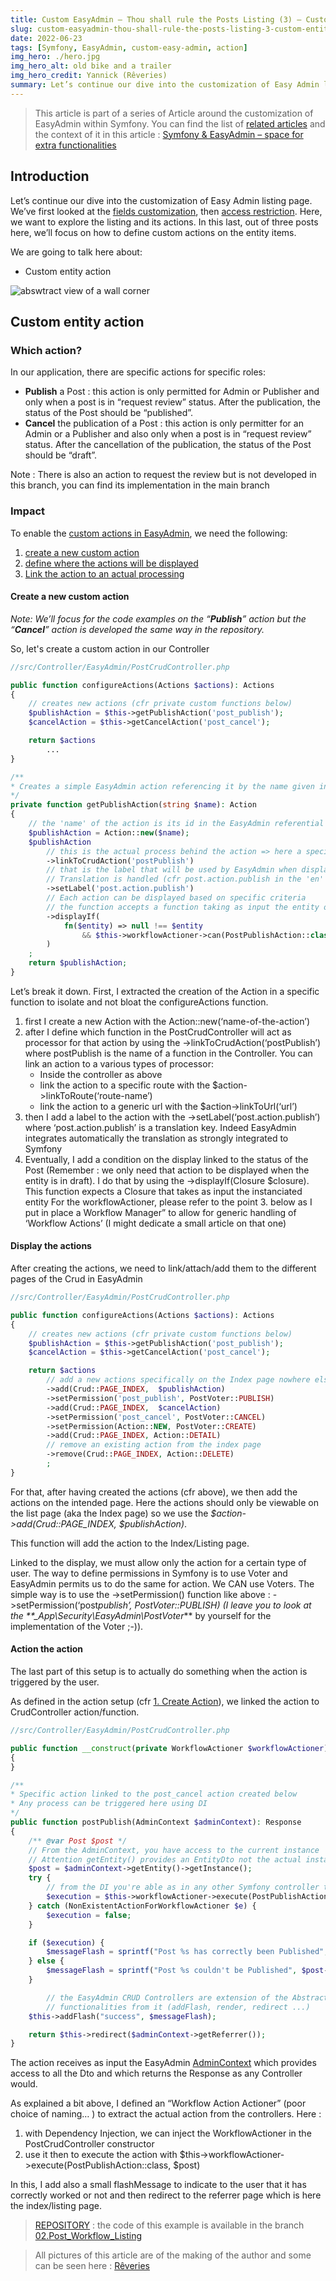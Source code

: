 ```yaml
---
title: Custom EasyAdmin – Thou shall rule the Posts Listing (3) – Custom entity action
slug: custom-easyadmin-thou-shall-rule-the-posts-listing-3-custom-entity-action
date: 2022-06-23
tags: [Symfony, EasyAdmin, custom-easy-admin, action]
img_hero: ./hero.jpg
img_hero_alt: old bike and a trailer
img_hero_credit: Yannick (Rêveries)
summary: Let’s continue our dive into the customization of Easy Admin listing page. We’ve first looked at the fields customization, then access restriction. Here, we want to explore the listing and its actions. In this last, out of three posts here, we’ll focus on how to define custom actions on the entity items.
---
```


> This article is part of a series of Article around the customization of EasyAdmin within Symfony. You can find the list of [related articles](/blog/tags/custom-easy-admin) and the context of it in this article : [Symfony & EasyAdmin – space for extra functionalities](/blog/symfony-easyadmin-space-for-extra-functionalities)

## Introduction

Let’s continue our dive into the customization of Easy Admin listing page. We’ve first looked at the [fields customization](/blog/custom-easyadmin-thou-shall-rule-the-posts-listing-1-fields-customization), then [access restriction](/blog/custom-easyadmin-thou-shall-rule-the-posts-listing-2-access-restriction). Here, we want to explore the listing and its actions.
In this last, out of three posts here, we’ll focus on how to define custom actions on the entity items.

We are going to talk here about:

- Custom entity action

![abswtract view of a wall corner](./abstraction.jpg)

## Custom entity action

### Which action?

In our application, there are specific actions for specific roles:

- **Publish** a Post : this action is only permitted for Admin or Publisher and only when a post is in “request review” status. After the publication, the status of the Post should be “published”.
- **Cancel** the publication of a Post : this action is only permitter for an Admin or a Publisher and also only when a post is in “request review” status. After the cancellation of the publication, the status of the Post should be “draft”.

<p style="font-decoration: italic">Note : There is also an action to request the review but is not developed in this branch, you can find its implementation in the main branch</p>

### Impact

To enable the [custom actions in EasyAdmin](https://symfony.com/bundles/EasyAdminBundle/current/actions.html#adding-custom-actions), we need the following:

1. [create a new custom action](#create-new-custom-action)
2. [define where the actions will be displayed](#display-actions)
3. [Link the action to an actual processing](#link-the-action)

#### <p id="create-new-custom-action"></p>**Create a new custom action**

_Note: We’ll focus for the code examples on the “**Publish**” action but the “**Cancel**” action is developed the same way in the repository._

So, let's create a custom action in our Controller

```php
//src/Controller/EasyAdmin/PostCrudController.php

public function configureActions(Actions $actions): Actions
{
    // creates new actions (cfr private custom functions below)
    $publishAction = $this->getPublishAction('post_publish');
    $cancelAction = $this->getCancelAction('post_cancel');

    return $actions
        ...
}

/**
* Creates a simple EasyAdmin action referencing it by the name given in parameter
*/
private function getPublishAction(string $name): Action
{
    // the 'name' of the action is its id in the EasyAdmin referential ==> allows for update afterwards
    $publishAction = Action::new($name);
    $publishAction
        // this is the actual process behind the action => here a specific custom controller action (see above)
        ->linkToCrudAction('postPublish')
        // that is the label that will be used by EasyAdmin when displaying the call to action link
        // Translation is handled (cfr post.action.publish in the 'en' translation file
        ->setLabel('post.action.publish')
        // Each action can be displayed based on specific criteria
        // the function accepts a function taking as input the entity on which it should be done
        ->displayIf(
            fn($entity) => null !== $entity
                && $this->workflowActioner->can(PostPublishAction::class, $entity)
        )
    ;
    return $publishAction;
}
```

Let’s break it down. First, I extracted the creation of the Action in a specific function to isolate and not bloat the configureActions function.

1. first I create a new Action with the Action::new(‘name-of-the-action’)
2. after I define which function in the PostCrudController will act as processor for that action by using the ->linkToCrudAction(‘postPublish’) where postPublish is the name of a function in the Controller.
   You can link an action to a various types of processor:
   - Inside the controller as above
   - link the action to a specific route with the $action->linkToRoute(‘route-name’)
   - link the action to a generic url with the $action->linkToUrl(‘url’)
3. then I add a label to the action with the ->setLabel(‘post.action.publish’) where ‘post.action.publish’ is a translation key. Indeed EasyAdmin integrates automatically the translation as strongly integrated to Symfony
4. Eventually, I add a condition on the display linked to the status of the Post (Remember : we only need that action to be displayed when the entity is in draft). I do that by using the ->displayIf(Closure $closure).
   This function expects a Closure that takes as input the instanciated entity
   For the workflowActioner, please refer to the point 3. below as I put in place a Workflow Manager” to allow for generic handling of ‘Workflow Actions’ (I might dedicate a small article on that one)

#### <p id="display-actions"></p>**Display the actions**

After creating the actions, we need to link/attach/add them to the different pages of the Crud in EasyAdmin

```php
//src/Controller/EasyAdmin/PostCrudController.php

public function configureActions(Actions $actions): Actions
{
    // creates new actions (cfr private custom functions below)
    $publishAction = $this->getPublishAction('post_publish');
    $cancelAction = $this->getCancelAction('post_cancel');

    return $actions
        // add a new actions specifically on the Index page nowhere else
        ->add(Crud::PAGE_INDEX,  $publishAction)
        ->setPermission('post_publish', PostVoter::PUBLISH)
        ->add(Crud::PAGE_INDEX,  $cancelAction)
        ->setPermission('post_cancel', PostVoter::CANCEL)
        ->setPermission(Action::NEW, PostVoter::CREATE)
        ->add(Crud::PAGE_INDEX, Action::DETAIL)
        // remove an existing action from the index page
        ->remove(Crud::PAGE_INDEX, Action::DELETE)
        ;
}
```

For that, after having created the actions (cfr above), we then add the actions on the intended page. Here the actions should only be viewable on the list page (aka the Index page) so we use the _$action->add(Crud::PAGE_INDEX, $publishAction)_.

This function will add the action to the Index/Listing page.

Linked to the display, we must allow only the action for a certain type of user. The way to define permissions in Symfony is to use Voter and EasyAdmin permits us to do the same for action. We CAN use Voters.
The simple way is to use the ->setPermission() function like above : ->setPermission(‘post*publish’, PostVoter::PUBLISH) (I leave you to look at the \*\*\_App\Security\EasyAdmin\PostVoter*\*\* by yourself for the implementation of the Voter ;-)).

#### <p id="link-the-action"></p> **Action the action**

The last part of this setup is to actually do something when the action is triggered by the user.

As defined in the action setup (cfr [1. Create Action](#create-new-custom-action)), we linked the action to CrudController action/function.

```php
//src/Controller/EasyAdmin/PostCrudController.php

public function __construct(private WorkflowActioner $workflowActioner)
{
}

/**
* Specific action linked to the post_cancel action created below
* Any process can be triggered here using DI
*/
public function postPublish(AdminContext $adminContext): Response
{
    /** @var Post $post */
    // From the AdminContext, you have access to the current instance
    // Attention getEntity() provides an EntityDto not the actual instance
    $post = $adminContext->getEntity()->getInstance();
    try {
        // from the DI you're able as in any other Symfony controller to trigger specific processes
        $execution = $this->workflowActioner->execute(PostPublishAction::class, $post);
    } catch (NonExistentActionForWorkflowActioner $e) {
        $execution = false;
    }

    if ($execution) {
        $messageFlash = sprintf("Post %s has correctly been Published", $post->getTitle());
    } else {
        $messageFlash = sprintf("Post %s couldn't be Published", $post->getTitle());
    }

        // the EasyAdmin CRUD Controllers are extension of the AbstractCRUDController so you can use all the basic
        // functionalities from it (addFlash, render, redirect ...)
    $this->addFlash("success", $messageFlash);

    return $this->redirect($adminContext->getReferrer());
}
```

The action receives as input the EasyAdmin [AdminContext](https://github.com/EasyCorp/EasyAdminBundle/blob/4.x/src/Context/AdminContext.php) which provides access to all the Dto and which returns the Response as any Controller would.

As explained a bit above, I defined an “Workflow Action Actioner” (poor choice of naming… ) to extract the actual action from the controllers.
Here :

1. with Dependency Injection, we can inject the WorkflowActioner in the PostCrudController constructor
2. use it then to execute the action with $this->workflowActioner->execute(PostPublishAction::class, $post)

In this, I add also a small flashMessage to indicate to the user that it has correctly worked or not and then redirect to the referrer page which is here the index/listing page.

> [REPOSITORY](https://github.com/yalit/custom-easy-admin) : the code of this example is available in the branch [02.Post_Workflow_Listing](https://github.com/yalit/custom-easy-admin/tree/02.Post_Workflow_Listing)

> All pictures of this article are of the making of the author and some can be seen here : [Rêveries](/reveries)

```

```

